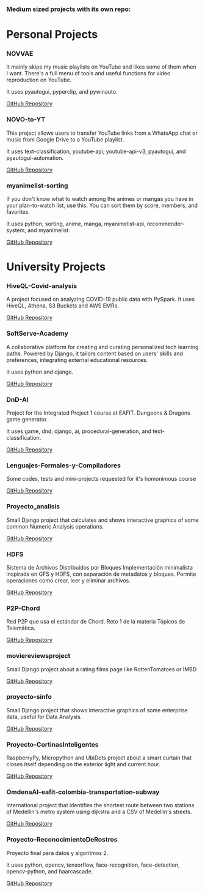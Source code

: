 ### Medium sized projects with its own repo:

# Personal Projects

### NOVVAE

It mainly skips my music playlists on YouTube and likes some of them when I want. There's a full menu of tools and useful functions for video reproduction on YouTube.

It uses pyautogui, pyperclip, and pywinauto.

[GitHub Repository](https://github.com/QuitoTactico/NOVVAE)

### NOVO-to-YT

This project allows users to transfer YouTube links from a WhatsApp chat or music from Google Drive to a YouTube playlist.

It uses text-classification, youtube-api, youtube-api-v3, pyautogui, and pyautogui-automation.

[GitHub Repository](https://github.com/QuitoTactico/NOVO-to-YT)

### myanimelist-sorting

If you don't know what to watch among the animes or mangas you have in your plan-to-watch list, use this. You can sort them by score, members, and favorites.

It uses python, sorting, anime, manga, myanimelist-api, recommender-system, and myanimelist.

[GitHub Repository](https://github.com/QuitoTactico/myanimelist-sorting)


# University Projects

### HiveQL-Covid-analysis
A project focused on analyzing COVID-19 public data with PySpark. It uses HiveQL, Athena, S3 Buckets and AWS EMRs.

[GitHub Repository](https://github.com/QuitoTactico/HiveQL-Covid-analysis)

### SoftServe-Academy
A collaborative platform for creating and curating personalized tech learning paths. Powered by Django, it tailors content based on users' skills and preferences, integrating external educational resources.

It uses python and django.

[GitHub Repository](https://github.com/QuitoTactico/SoftServe-Academy)

### DnD-AI
Project for the Integrated Project 1 course at EAFIT. Dungeons & Dragons game generator.

It uses game, dnd, django, ai, procedural-generation, and text-classification.

[GitHub Repository](https://github.com/QuitoTactico/DnD-AI)


### Lenguajes-Formales-y-Compiladores
Some codes, tests and mini-projects requested for it's homonimous course

[GitHub Repository](https://github.com/QuitoTactico/Lenguajes-Formales-y-Compiladores)


### Proyecto_analisis
Small Django project that calculates and shows interactive graphics of some common Numeric Analysis operations.

[GitHub Repository](https://github.com/QuitoTactico/Proyecto_analisis)

### HDFS
Sistema de Archivos Distribuidos por Bloques Implementación minimalista inspirada en GFS y HDFS, con separación de metadatos y bloques. Permite operaciones como crear, leer y eliminar archivos.

[GitHub Repository](https://github.com/QuitoTactico/HDFS)

### P2P-Chord
Red P2P que usa el estándar de Chord. Reto 1 de la materia Tópicos de Telemática.

[GitHub Repository](https://github.com/QuitoTactico/P2P-Chord)

### moviereviewsproject
Small Django project about a rating films page like RottenTomatoes or IMBD

[GitHub Repository](https://github.com/QuitoTactico/moviereviewsproject)

### proyecto-sinfo
Small Django project that shows interactive graphics of some enterprise data, useful for Data Analysis.

[GitHub Repository](https://github.com/QuitoTactico/proyecto-sinfo)

### Proyecto-CortinasInteligentes
RaspberryPy, Micropython and UbiDots project about a smart curtain that closes itself depending on the exterior light and current hour.

[GitHub Repository](https://github.com/QuitoTactico/Proyecto-CortinasInteligentes)

### OmdenaAI-eafit-colombia-transportation-subway

International project that identifies the shortest route between two stations of Medellín's metro system using dijkstra and a CSV of Medellín's streets.

[GitHub Repository](https://github.com/QuitoTactico/OmdenaAI-eafit-colombia-transportation-subway)


### Proyecto-ReconocimientoDeRostros

Proyecto final para datos y algoritmos 2.

It uses python, opencv, tensorflow, face-recognition, face-detection, opencv-python, and haarcascade.

[GitHub Repository](https://github.com/QuitoTactico/Proyecto-ReconocimientoDeRostros)